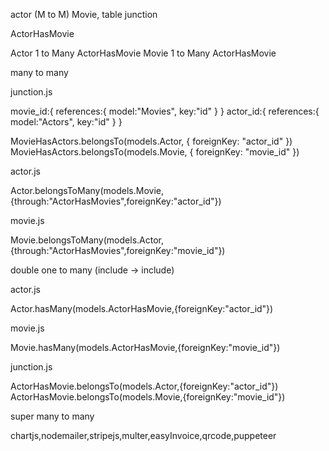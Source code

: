 actor (M to M) Movie, table junction

ActorHasMovie

Actor 1 to Many ActorHasMovie
Movie 1 to Many ActorHasMovie

many to many

junction.js

movie_id:{
references:{
model:"Movies",
key:"id"
}
}
actor_id:{
references:{
model:"Actors",
key:"id"
}
}

MovieHasActors.belongsTo(models.Actor, {
foreignKey: "actor_id"
})
MovieHasActors.belongsTo(models.Movie, {
foreignKey: "movie_id"
})

actor.js

Actor.belongsToMany(models.Movie,{through:"ActorHasMovies",foreignKey:"actor_id"})

movie.js

Movie.belongsToMany(models.Actor,{through:"ActorHasMovies",foreignKey:"movie_id"})

double one to many (include -> include)

actor.js

Actor.hasMany(models.ActorHasMovie,{foreignKey:"actor_id"})

movie.js

Movie.hasMany(models.ActorHasMovie,{foreignKey:"movie_id"})

junction.js

ActorHasMovie.belongsTo(models.Actor,{foreignKey:"actor_id"})
ActorHasMovie.belongsTo(models.Movie,{foreignKey:"movie_id"})

super many to many

chartjs,nodemailer,stripejs,multer,easyInvoice,qrcode,puppeteer
